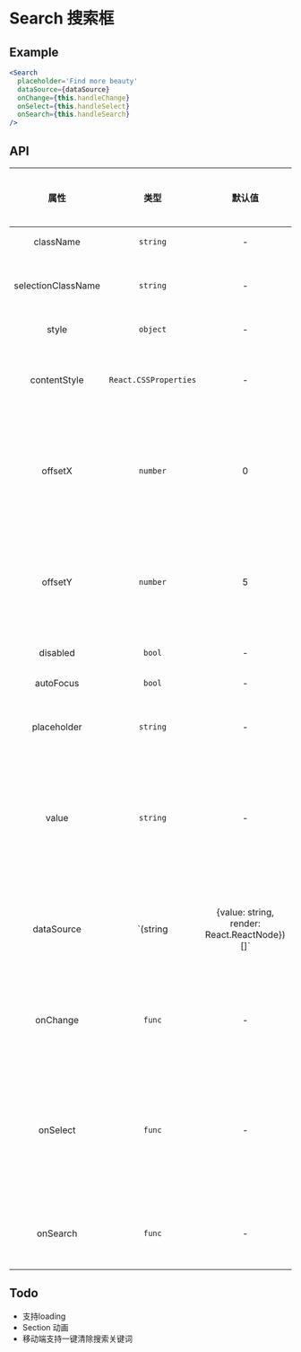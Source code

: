 # Search 搜索框

## Example

```jsx
<Search
  placeholder='Find more beauty'
  dataSource={dataSource}
  onChange={this.handleChange}
  onSelect={this.handleSelect}
  onSearch={this.handleSearch}
/>
```

## API

|    属性     |         类型          |    默认值    |                描述                | 是否必填 |
| :---------: | :-------------------: | :----------: | :--------------------------------: | :------: |
|  className  |       `string`        |      -       |              样式类名              |    -     |
| selectionClassName  |  `string`     |      -       |         搜索列表样式类名            |    -     |
|    style    |       `object`        |      -       |              行内样式              |    -     |
|contentStyle |`React.CSSProperties`  |      -       |              下拉菜单的行内样式      |    -     |
|   offsetX   |       `number`        |      0       |  搜索列表相对于搜索框的 x 偏移量     |    -     |
|   offsetY   |       `number`        |      5       |  搜索列表相对于搜索框的 y 偏移量     |    -     |
|  disabled   |        `bool`         |      -       |              禁用搜索              |    -     |
|  autoFocus  |        `bool`         |      -       |              自动聚焦              |    -     |
| placeholder |        `string`       |      -       |            搜索框默认占位符         |    -     |
|    value    |        `string`       |      -       | 搜索框内容(如有则受控，否则不受控)    |    -     |
| dataSource  | `(string | {value: string, render: React.ReactNode})[]` | - |  搜索结果数据源 | - |
|  onChange   |        `func`         |      -       |         搜索框内容发生变化时调用      |    -     |
|  onSelect   |        `func`         |      -       |  被选中时调用，参数为选中项的 value 值 |    -     |
|  onSearch   |        `func`         |      -       |           搜索补全项的时候调用        |    -     |

## Todo

- 支持loading
- Section 动画
- 移动端支持一键清除搜索关键词

